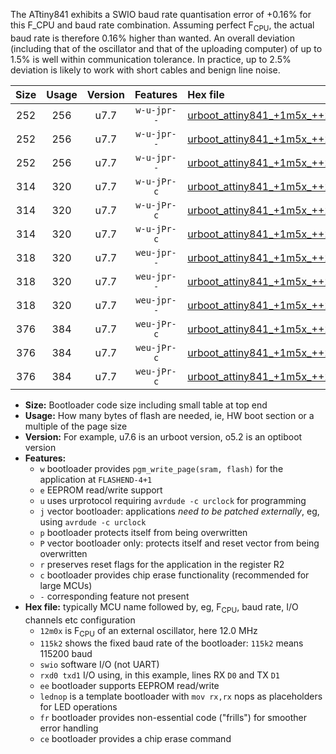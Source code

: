 The ATtiny841 exhibits a SWIO baud rate quantisation error of +0.16% for this F_CPU and baud rate combination. Assuming perfect F<sub>CPU</sub>, the actual baud rate is therefore 0.16% higher than wanted. An overall deviation (including that of the oscillator and that of the uploading computer) of up to 1.5% is well within communication tolerance. In practice, up to 2.5% deviation is likely to work with short cables and benign line noise.

|Size|Usage|Version|Features|Hex file|
|:-:|:-:|:-:|:-:|:--|
|252|256|u7.7|`w-u-jpr--`|[urboot_attiny841_+1m5x_++28k8_swio_rxa2_txa1_lednop.hex](https://raw.githubusercontent.com/stefanrueger/urboot.hex/main/mcus/attiny841/external_oscillator/fcpu_+1m5x/br_++28k8/urboot_attiny841_+1m5x_++28k8_swio_rxa2_txa1_lednop.hex)|
|252|256|u7.7|`w-u-jpr--`|[urboot_attiny841_+1m5x_++28k8_swio_rxa4_txa5_lednop.hex](https://raw.githubusercontent.com/stefanrueger/urboot.hex/main/mcus/attiny841/external_oscillator/fcpu_+1m5x/br_++28k8/urboot_attiny841_+1m5x_++28k8_swio_rxa4_txa5_lednop.hex)|
|252|256|u7.7|`w-u-jpr--`|[urboot_attiny841_+1m5x_++28k8_swio_rxb2_txa7_lednop.hex](https://raw.githubusercontent.com/stefanrueger/urboot.hex/main/mcus/attiny841/external_oscillator/fcpu_+1m5x/br_++28k8/urboot_attiny841_+1m5x_++28k8_swio_rxb2_txa7_lednop.hex)|
|314|320|u7.7|`w-u-jPr-c`|[urboot_attiny841_+1m5x_++28k8_swio_rxa2_txa1_lednop_fr_ce.hex](https://raw.githubusercontent.com/stefanrueger/urboot.hex/main/mcus/attiny841/external_oscillator/fcpu_+1m5x/br_++28k8/urboot_attiny841_+1m5x_++28k8_swio_rxa2_txa1_lednop_fr_ce.hex)|
|314|320|u7.7|`w-u-jPr-c`|[urboot_attiny841_+1m5x_++28k8_swio_rxa4_txa5_lednop_fr_ce.hex](https://raw.githubusercontent.com/stefanrueger/urboot.hex/main/mcus/attiny841/external_oscillator/fcpu_+1m5x/br_++28k8/urboot_attiny841_+1m5x_++28k8_swio_rxa4_txa5_lednop_fr_ce.hex)|
|314|320|u7.7|`w-u-jPr-c`|[urboot_attiny841_+1m5x_++28k8_swio_rxb2_txa7_lednop_fr_ce.hex](https://raw.githubusercontent.com/stefanrueger/urboot.hex/main/mcus/attiny841/external_oscillator/fcpu_+1m5x/br_++28k8/urboot_attiny841_+1m5x_++28k8_swio_rxb2_txa7_lednop_fr_ce.hex)|
|318|320|u7.7|`weu-jpr--`|[urboot_attiny841_+1m5x_++28k8_swio_rxa2_txa1_ee_lednop.hex](https://raw.githubusercontent.com/stefanrueger/urboot.hex/main/mcus/attiny841/external_oscillator/fcpu_+1m5x/br_++28k8/urboot_attiny841_+1m5x_++28k8_swio_rxa2_txa1_ee_lednop.hex)|
|318|320|u7.7|`weu-jpr--`|[urboot_attiny841_+1m5x_++28k8_swio_rxa4_txa5_ee_lednop.hex](https://raw.githubusercontent.com/stefanrueger/urboot.hex/main/mcus/attiny841/external_oscillator/fcpu_+1m5x/br_++28k8/urboot_attiny841_+1m5x_++28k8_swio_rxa4_txa5_ee_lednop.hex)|
|318|320|u7.7|`weu-jpr--`|[urboot_attiny841_+1m5x_++28k8_swio_rxb2_txa7_ee_lednop.hex](https://raw.githubusercontent.com/stefanrueger/urboot.hex/main/mcus/attiny841/external_oscillator/fcpu_+1m5x/br_++28k8/urboot_attiny841_+1m5x_++28k8_swio_rxb2_txa7_ee_lednop.hex)|
|376|384|u7.7|`weu-jPr-c`|[urboot_attiny841_+1m5x_++28k8_swio_rxa2_txa1_ee_lednop_fr_ce.hex](https://raw.githubusercontent.com/stefanrueger/urboot.hex/main/mcus/attiny841/external_oscillator/fcpu_+1m5x/br_++28k8/urboot_attiny841_+1m5x_++28k8_swio_rxa2_txa1_ee_lednop_fr_ce.hex)|
|376|384|u7.7|`weu-jPr-c`|[urboot_attiny841_+1m5x_++28k8_swio_rxa4_txa5_ee_lednop_fr_ce.hex](https://raw.githubusercontent.com/stefanrueger/urboot.hex/main/mcus/attiny841/external_oscillator/fcpu_+1m5x/br_++28k8/urboot_attiny841_+1m5x_++28k8_swio_rxa4_txa5_ee_lednop_fr_ce.hex)|
|376|384|u7.7|`weu-jPr-c`|[urboot_attiny841_+1m5x_++28k8_swio_rxb2_txa7_ee_lednop_fr_ce.hex](https://raw.githubusercontent.com/stefanrueger/urboot.hex/main/mcus/attiny841/external_oscillator/fcpu_+1m5x/br_++28k8/urboot_attiny841_+1m5x_++28k8_swio_rxb2_txa7_ee_lednop_fr_ce.hex)|

- **Size:** Bootloader code size including small table at top end
- **Usage:** How many bytes of flash are needed, ie, HW boot section or a multiple of the page size
- **Version:** For example, u7.6 is an urboot version, o5.2 is an optiboot version
- **Features:**
  + `w` bootloader provides `pgm_write_page(sram, flash)` for the application at `FLASHEND-4+1`
  + `e` EEPROM read/write support
  + `u` uses urprotocol requiring `avrdude -c urclock` for programming
  + `j` vector bootloader: applications *need to be patched externally*, eg, using `avrdude -c urclock`
  + `p` bootloader protects itself from being overwritten
  + `P` vector bootloader only: protects itself and reset vector from being overwritten
  + `r` preserves reset flags for the application in the register R2
  + `c` bootloader provides chip erase functionality (recommended for large MCUs)
  + `-` corresponding feature not present
- **Hex file:** typically MCU name followed by, eg, F<sub>CPU</sub>, baud rate, I/O channels etc configuration
  + `12m0x` is F<sub>CPU</sub> of an external oscillator, here 12.0 MHz
  + `115k2` shows the fixed baud rate of the bootloader: `115k2` means 115200 baud
  + `swio` software I/O (not UART)
  + `rxd0 txd1` I/O using, in this example, lines RX `D0` and TX `D1`
  + `ee` bootloader supports EEPROM read/write
  + `lednop` is a template bootloader with `mov rx,rx` nops as placeholders for LED operations
  + `fr` bootloader provides non-essential code ("frills") for smoother error handling
  + `ce` bootloader provides a chip erase command
